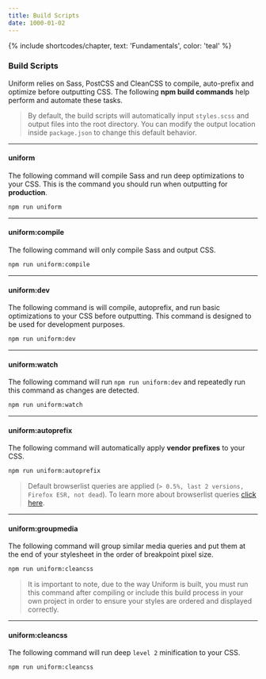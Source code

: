 ```yaml
---
title: Build Scripts
date: 1000-01-02
---
```


{% include shortcodes/chapter, text: 'Fundamentals', color: 'teal' %}

### Build Scripts

Uniform relies on Sass, PostCSS and CleanCSS to compile, auto-prefix and optimize before outputting CSS. The following **npm build commands** help perform and automate these tasks.

> By default, the build scripts will automatically input `styles.scss` and output files into the root directory. You can modify the output location inside `package.json` to change this default behavior.

---

#### uniform

The following command will compile Sass and run deep optimizations to your CSS. This is the command you should run when outputting for **production**.

```bash
npm run uniform
```

---

#### uniform:compile

The following command will only compile Sass and output CSS.

```bash
npm run uniform:compile
```

---

#### uniform:dev

The following command is will compile, autoprefix, and run basic optimizations to your CSS before outputting. This command is designed to be used for development purposes.

```bash
npm run uniform:dev
```

---

#### uniform:watch

The following command will run `npm run uniform:dev` and repeatedly run this command as changes are detected.

```bash
npm run uniform:watch
```

---

#### uniform:autoprefix

The following command will automatically apply **vendor prefixes** to your CSS. 

```bash
npm run uniform:autoprefix
```

> Default browserlist queries are applied (`> 0.5%, last 2 versions, Firefox ESR, not dead`). To learn more about browserlist queries <a class="hover.underline" href="https://github.com/browserslist/browserslist">click here</a>. 

---

#### uniform:groupmedia

The following command will group similar media queries and put them at the end of your stylesheet in the order of breakpoint pixel size.

```bash
npm run uniform:cleancss
```

> It is important to note, due to the way Uniform is built, you must run this command after compiling or include this build process in your own project in order to ensure your styles are ordered and displayed correctly.

---

#### uniform:cleancss

The following command will run deep `level 2` minification to your CSS.

```bash
npm run uniform:cleancss
```
